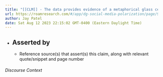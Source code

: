 ```yaml
---
title: "[[CLM]] - The data provides evidence of a metaphorical glass ceiling limiting women's popularity on Instagram."
url: https://roamresearch.com/#/app/dg-social-media-polarization/page/9dSOY5kVV
author: Jay Patel
date: Sat Aug 12 2023 22:15:02 GMT-0400 (Eastern Daylight Time)
---
```


- ## Asserted by
    - Reference source(s) that assert(s) this claim, along with relevant quote/snippet and page number

###### Discourse Context



